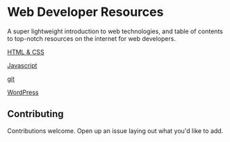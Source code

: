 Web Developer Resources
=

A super lightweight introduction to web technologies, and table of contents to top-notch resources on the internet for web developers.

[HTML & CSS](html-and-css.md)

[Javascript](javascript.md)

[git](git.md)

[WordPress](wordpress.md)

## Contributing

Contributions welcome. Open up an issue laying out what you'd like to add.